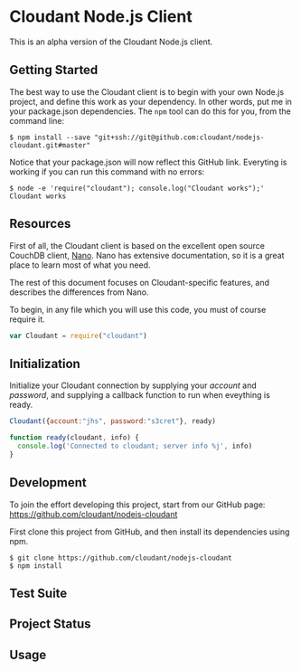 # Cloudant Node.js Client

This is an alpha version of the Cloudant Node.js client.

## Getting Started

The best way to use the Cloudant client is to begin with your own Node.js project, and define this work as your dependency. In other words, put me in your package.json dependencies. The `npm` tool can do this for you, from the command line:

    $ npm install --save "git+ssh://git@github.com:cloudant/nodejs-cloudant.git#master"

Notice that your package.json will now reflect this GitHub link. Everyting is working if you can run this command with no errors:

    $ node -e 'require("cloudant"); console.log("Cloudant works");'
    Cloudant works

## Resources

First of all, the Cloudant client is based on the excellent open source CouchDB client, [Nano][nano]. Nano has extensive documentation, so it is a great place to learn most of what you need.

The rest of this document focuses on Cloudant-specific features, and describes the differences from Nano.

To begin, in any file which you will use this code, you must of course require it.

```js
var Cloudant = require("cloudant")
```

## Initialization

Initialize your Cloudant connection by supplying your *account* and *password*, and supplying a callback function to run when eveything is ready.

```js
Cloudant({account:"jhs", password:"s3cret"}, ready)

function ready(cloudant, info) {
  console.log('Connected to cloudant; server info %j', info)
}
```

## Development

To join the effort developing this project, start from our GitHub page: https://github.com/cloudant/nodejs-cloudant

First clone this project from GitHub, and then install its dependencies using npm.

    $ git clone https://github.com/cloudant/nodejs-cloudant
    $ npm install



## Test Suite

## Project Status

## Usage

[nano]: https://github.com/dscape/nano
